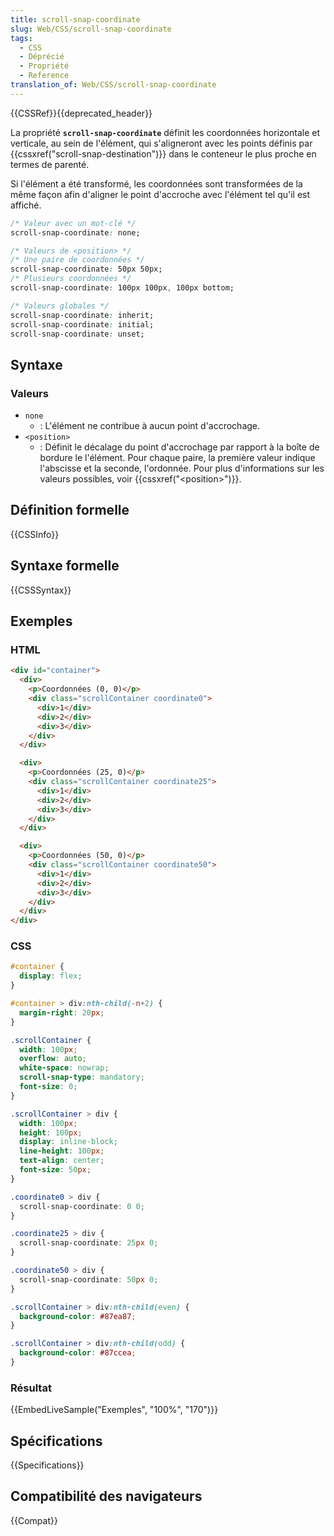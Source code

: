 ```yaml
---
title: scroll-snap-coordinate
slug: Web/CSS/scroll-snap-coordinate
tags:
  - CSS
  - Déprécié
  - Propriété
  - Reference
translation_of: Web/CSS/scroll-snap-coordinate
---
```


{{CSSRef}}{{deprecated_header}}

La propriété **`scroll-snap-coordinate`** définit les coordonnées horizontale et verticale, au sein de l'élément, qui s'aligneront avec les points définis par {{cssxref("scroll-snap-destination")}} dans le conteneur le plus proche en termes de parenté.

Si l'élément a été transformé, les coordonnées sont transformées de la même façon afin d'aligner le point d'accroche avec l'élément tel qu'il est affiché.

```css
/* Valeur avec un mot-clé */
scroll-snap-coordinate: none;

/* Valeurs de <position> */
/* Une paire de coordonnées */
scroll-snap-coordinate: 50px 50px;
/* Plusieurs coordonnées */
scroll-snap-coordinate: 100px 100px, 100px bottom;

/* Valeurs globales */
scroll-snap-coordinate: inherit;
scroll-snap-coordinate: initial;
scroll-snap-coordinate: unset;
```

## Syntaxe

### Valeurs

- `none`
  - : L'élément ne contribue à aucun point d'accrochage.
- `<position>`
  - : Définit le décalage du point d'accrochage par rapport à la boîte de bordure le l'élément. Pour chaque paire, la première valeur indique l'abscisse et la seconde, l'ordonnée. Pour plus d'informations sur les valeurs possibles, voir {{cssxref("&lt;position&gt;")}}.

## Définition formelle

{{CSSInfo}}

## Syntaxe formelle

{{CSSSyntax}}

## Exemples

### HTML

```html
<div id="container">
  <div>
    <p>Coordonnées (0, 0)</p>
    <div class="scrollContainer coordinate0">
      <div>1</div>
      <div>2</div>
      <div>3</div>
    </div>
  </div>

  <div>
    <p>Coordonnées (25, 0)</p>
    <div class="scrollContainer coordinate25">
      <div>1</div>
      <div>2</div>
      <div>3</div>
    </div>
  </div>

  <div>
    <p>Coordonnées (50, 0)</p>
    <div class="scrollContainer coordinate50">
      <div>1</div>
      <div>2</div>
      <div>3</div>
    </div>
  </div>
</div>
```

### CSS

```css
#container {
  display: flex;
}

#container > div:nth-child(-n+2) {
  margin-right: 20px;
}

.scrollContainer {
  width: 100px;
  overflow: auto;
  white-space: nowrap;
  scroll-snap-type: mandatory;
  font-size: 0;
}

.scrollContainer > div {
  width: 100px;
  height: 100px;
  display: inline-block;
  line-height: 100px;
  text-align: center;
  font-size: 50px;
}

.coordinate0 > div {
  scroll-snap-coordinate: 0 0;
}

.coordinate25 > div {
  scroll-snap-coordinate: 25px 0;
}

.coordinate50 > div {
  scroll-snap-coordinate: 50px 0;
}

.scrollContainer > div:nth-child(even) {
  background-color: #87ea87;
}

.scrollContainer > div:nth-child(odd) {
  background-color: #87ccea;
}
```

### Résultat

{{EmbedLiveSample("Exemples", "100%", "170")}}

## Spécifications

{{Specifications}}

## Compatibilité des navigateurs

{{Compat}}
